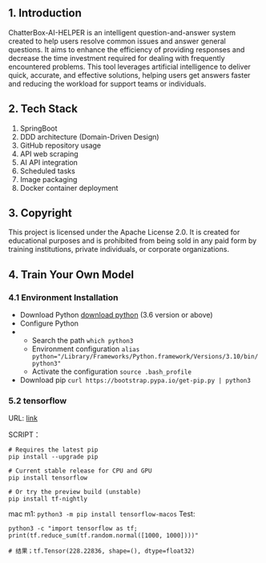 ## 1. Introduction
ChatterBox-AI-HELPER is an intelligent question-and-answer system created to help users resolve common issues and answer general questions. It aims to enhance the efficiency of providing responses and decrease the time investment required for dealing with frequently encountered problems. This tool leverages artificial intelligence to deliver quick, accurate, and effective solutions, helping users get answers faster and reducing the workload for support teams or individuals.

## 2. Tech Stack

   1. SpringBoot
   2. DDD architecture (Domain-Driven Design)
   3. GitHub repository usage
   4. API web scraping
   5. AI API integration
   6. Scheduled tasks
   7. Image packaging
   8. Docker container deployment

## 3. Copyright
This project is licensed under the Apache License 2.0. It is created for educational purposes and is prohibited from being sold in any paid form by training institutions, private individuals, or corporate organizations.

## 4. Train Your Own Model
### 4.1 Environment Installation
* Download Python [download python](https://www.python.org/downloads/macos/) (3.6 version or above)
* Configure Python
* * Search the path `which python3`
  * Environment configuration `alias python="/Library/Frameworks/Python.framework/Versions/3.10/bin/python3"`
  * Activate the configuration `source .bash_profile`
* Download pip `curl https://bootstrap.pypa.io/get-pip.py | python3`

### 5.2 tensorflow
  URL: [link](https://www.tensorflow.org/install?hl=zh-cn)
  
  SCRIPT：
  ```
  # Requires the latest pip
  pip install --upgrade pip

  # Current stable release for CPU and GPU
  pip install tensorflow

  # Or try the preview build (unstable)
  pip install tf-nightly
  ```
  mac m1: `python3 -m pip install tensorflow-macos`
  Test: 
```
python3 -c "import tensorflow as tf; print(tf.reduce_sum(tf.random.normal([1000, 1000])))"

# 结果；tf.Tensor(228.22836, shape=(), dtype=float32)
```
  

